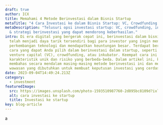 ```yaml
---
draft: true
author: ICX
title: Memahami 4 Metode Berinvestasi dalam Bisnis Startup
metaTitle: "4 Cara Investasi ke dalam Bisnis Startup: VC, Crowdfunding, Inkubator"
metaDescription: "Telusuri opsi investasi startup: VC, crowdfunding, inkubator,
  & strategi berinvestasi yang dapat mendorong keberhasilan."
intro: Di era digital yang bergerak cepat ini, berinvestasi dalam bisnis startup
  telah menjadi daya tarik tersendiri bagi para investor yang ingin mengikuti
  perkembangan teknologi dan mendapatkan keuntungan besar. Terdapat berbagai
  cara yang dapat Anda pilih dalam berinvestasi dalam startup, seperti melalui
  venture capital (VC), crowdfunding, atau inkubator. Keempat cara ini memiliki
  karakteristik unik dan risiko yang berbeda-beda. Dalam artikel ini, kita akan
  membahas secara mendalam masing-masing metode berinvestasi ini dan memberikan
  wawasan yang dibutuhkan untuk membuat keputusan investasi yang cerdas.
date: 2023-09-04T14:49:24.213Z
category:
  - investment
featuredImage:
  src: https://images.unsplash.com/photo-1593510987760-2d895bc8109d?ixlib=rb-4.0.3&ixid=M3wxMjA3fDB8MHxzZWFyY2h8Mnx8ZnVuZGluZ3xlbnwwfHwwfHx8MA%3D%3D&auto=format&fit=crop&w=1000&q=60
  alt: cara investasi ke startup
  title: Investasi ke startup
key: blog-article
---
```

a